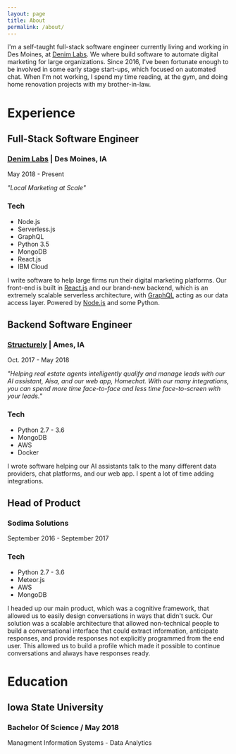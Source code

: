 ```yaml
---
layout: page
title: About
permalink: /about/
---
```


I'm a self-taught full-stack software engineer currently living and working in Des Moines, at [Denim Labs](https://denimlabs.com). We where build software to automate digital marketing for large organizations. Since 2016, I've been fortunate enough to be involved in some early stage start-ups, which focused on automated chat. When I'm not working, I spend my time reading, at the gym, and  doing home renovation projects with my brother-in-law.

# Experience

## Full-Stack Software Engineer
### [Denim Labs](https://denimlabs.com) | Des Moines, IA
May 2018 - Present
 
*"Local Marketing at Scale"*
### Tech
* Node.js
* Serverless.js
* GraphQL
* Python 3.5
* MongoDB
* React.js
* IBM Cloud

I write software to help large firms run their digital marketing platforms. Our front-end is built in [React.js](https://reactjs.org/) and our brand-new backend, which is an extremely scalable serverless architecture, with [GraphQL](https://graphql.org) acting as our data access layer. Powered by [Node.js](https://nodejs.org) and some Python.

## Backend Software Engineer
### [Structurely](https://structurely.com) |  Ames, IA

Oct. 2017 - May 2018

*"Helping real estate agents intelligently qualify and manage leads with our AI assistant, Aisa, and our web app, Homechat. With our many integrations, you can spend more time face-to-face and less time face-to-screen with your leads."*

### Tech
* Python 2.7 - 3.6
* MongoDB
* AWS
* Docker

I wrote software helping our AI assistants talk to the many different data providers, chat platforms, and our web app. I spent a lot of time adding integrations.

## Head of Product
### Sodima Solutions
September 2016 - September 2017
### Tech 

* Python 2.7 - 3.6
* Meteor.js
* AWS
* MongoDB
 
I headed up our main product, which was a cognitive framework, that allowed us to easily design conversations in ways that didn't suck. Our solution was a scalable architecture that allowed non-technical people to build a conversational interface that could extract information, anticipate responses, and provide responses not explicitly programmed from the end user. This allowed us to build a profile which made it possible to continue conversations and always have responses ready.

# Education
## Iowa State University
### Bachelor Of Science / May 2018
Managment Information Systems - Data Analytics

